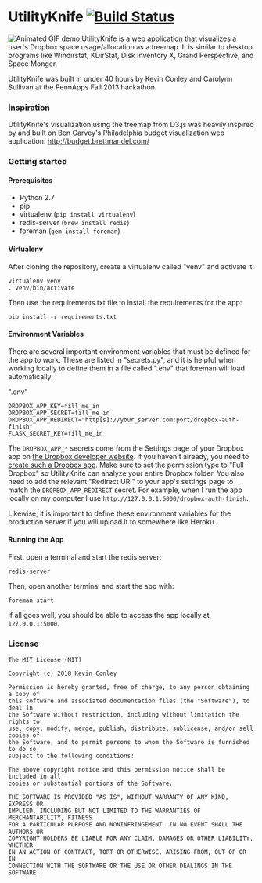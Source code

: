 UtilityKnife [![Build Status](https://travis-ci.com/kevincon/utilityknife.svg?branch=master)](https://travis-ci.com/kevincon/utilityknife)
=========
![Animated GIF demo](static/images/demo.gif "Animated GIF demo")
UtilityKnife is a web application that visualizes a user's Dropbox space usage/allocation as a treemap. It is similar to desktop programs like Windirstat, KDirStat, Disk Inventory X, Grand Perspective, and Space Monger.

UtilityKnife was built in under 40 hours by Kevin Conley and Carolynn Sullivan at the PennApps Fall 2013 hackathon.

### Inspiration
UtilityKnife's visualization using the treemap from D3.js was heavily inspired by and built on Ben Garvey's Philadelphia budget visualization web application: http://budget.brettmandel.com/

### Getting started

#### Prerequisites
* Python 2.7
* pip
* virtualenv (`pip install virtualenv`)
* redis-server (`brew install redis`)
* foreman (`gem install foreman`)

#### Virtualenv
After cloning the repository, create a virtualenv called "venv" and activate it:
```
virtualenv venv
. venv/bin/activate
```

Then use the requirements.txt file to install the requirements for the app:
```
pip install -r requirements.txt
```

#### Environment Variables
There are several important environment variables that must be defined for the app to work. These are listed in "secrets.py", and it is helpful when working locally to define them in a file called ".env" that foreman will load automatically:

".env"
```
DROPBOX_APP_KEY=fill_me_in
DROPBOX_APP_SECRET=fill_me_in
DROPBOX_APP_REDIRECT="http[s]://your_server.com:port/dropbox-auth-finish"
FLASK_SECRET_KEY=fill_me_in
```

The `DROPBOX_APP_*` secrets come from the Settings page of your Dropbox app on [the Dropbox developer website](https://www.dropbox.com/developers). If you haven't already, you need to [create such a Dropbox app](https://www.dropbox.com/developers/apps/create). Make sure to set the permission type to "Full Dropbox" so UtilityKnife can analyze your entire Dropbox folder. You also need to add the relevant "Redirect URI" to your app's settings page to match the `DROPBOX_APP_REDIRECT` secret. For example, when I run the app locally on my computer I use `http://127.0.0.1:5000/dropbox-auth-finish`.

Likewise, it is important to define these environment variables for the production server if you will upload it to somewhere like Heroku.

#### Running the App
First, open a terminal and start the redis server:
```
redis-server
```

Then, open another terminal and start the app with:
```
foreman start
```

If all goes well, you should be able to access the app locally at `127.0.0.1:5000`.

### License
```
The MIT License (MIT)

Copyright (c) 2018 Kevin Conley

Permission is hereby granted, free of charge, to any person obtaining a copy of
this software and associated documentation files (the "Software"), to deal in
the Software without restriction, including without limitation the rights to
use, copy, modify, merge, publish, distribute, sublicense, and/or sell copies of
the Software, and to permit persons to whom the Software is furnished to do so,
subject to the following conditions:

The above copyright notice and this permission notice shall be included in all
copies or substantial portions of the Software.

THE SOFTWARE IS PROVIDED "AS IS", WITHOUT WARRANTY OF ANY KIND, EXPRESS OR
IMPLIED, INCLUDING BUT NOT LIMITED TO THE WARRANTIES OF MERCHANTABILITY, FITNESS
FOR A PARTICULAR PURPOSE AND NONINFRINGEMENT. IN NO EVENT SHALL THE AUTHORS OR
COPYRIGHT HOLDERS BE LIABLE FOR ANY CLAIM, DAMAGES OR OTHER LIABILITY, WHETHER
IN AN ACTION OF CONTRACT, TORT OR OTHERWISE, ARISING FROM, OUT OF OR IN
CONNECTION WITH THE SOFTWARE OR THE USE OR OTHER DEALINGS IN THE SOFTWARE.
```



